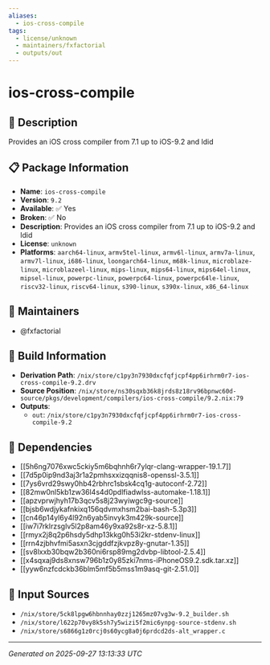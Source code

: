 ```yaml
---
aliases:
  - ios-cross-compile
tags:
  - license/unknown
  - maintainers/fxfactorial
  - outputs/out
---
```


# ios-cross-compile

## 📝 Description

Provides an iOS cross compiler from 7.1 up to iOS-9.2 and ldid

## 📋 Package Information

- **Name**: `ios-cross-compile`
- **Version**: `9.2`
- **Available**: ✅ Yes
- **Broken**: ✅ No
- **Description**: Provides an iOS cross compiler from 7.1 up to iOS-9.2 and ldid
- **License**: `unknown`
- **Platforms**: `aarch64-linux`, `armv5tel-linux`, `armv6l-linux`, `armv7a-linux`, `armv7l-linux`, `i686-linux`, `loongarch64-linux`, `m68k-linux`, `microblaze-linux`, `microblazeel-linux`, `mips-linux`, `mips64-linux`, `mips64el-linux`, `mipsel-linux`, `powerpc-linux`, `powerpc64-linux`, `powerpc64le-linux`, `riscv32-linux`, `riscv64-linux`, `s390-linux`, `s390x-linux`, `x86_64-linux`
## 👥 Maintainers

- @fxfactorial


## 🔧 Build Information

- **Derivation Path**: `/nix/store/c1py3n7930dxcfqfjcpf4pp6irhrm0r7-ios-cross-compile-9.2.drv`
- **Source Position**: `/nix/store/ns30sqxb36k8jrds8z18rv96bpnwc60d-source/pkgs/development/compilers/ios-cross-compile/9.2.nix:79`
- **Outputs**:
  - `out`:  `/nix/store/c1py3n7930dxcfqfjcpf4pp6irhrm0r7-ios-cross-compile-9.2`

## 🔗 Dependencies

- [[5h6ng7076xwc5ckiy5m6bqhnh6r7ylqr-clang-wrapper-19.1.7]]
- [[7d5p0ip9nd3aj3r1a2pmhsxxizqqnis8-openssl-3.5.1]]
- [[7ys6vrd29swy0hb42rbhrc1sbsk4cq1g-autoconf-2.72]]
- [[82mw0nl5kb1zw36l4s4d0pdlfiadwlss-automake-1.18.1]]
- [[apzvprwjhyh17b3qcv5s8j23wyiwgc9g-source]]
- [[bjsb6wdjykafnkixq156qdvmxhsm2bai-bash-5.3p3]]
- [[cn46p14yl6y4l92n6yab5invyk3m429k-source]]
- [[iw7i7rklrzsglv5l2p8am46y9xa92s8r-xz-5.8.1]]
- [[rmyx2j8q2p6hsdy5dhp13kkg0h53i2kr-stdenv-linux]]
- [[rrn4zjbhvfmi5asxn3cjgddfzjkvpz8y-gnutar-1.35]]
- [[sv8lxxb30bqw2b360ni6rsp89mg2dvbp-libtool-2.5.4]]
- [[x4sqxaj9ds8xnsw796b1z0y85zki7nms-iPhoneOS9.2.sdk.tar.xz]]
- [[yyw6nzfcdckb36blm5mf5b5mss1m9asq-git-2.51.0]]

## 📁 Input Sources

- `/nix/store/5ck8lpgw6hbnnhay0zzj1265mz07vg3w-9.2_builder.sh`
- `/nix/store/l622p70vy8k5sh7y5wizi5f2mic6ynpg-source-stdenv.sh`
- `/nix/store/s6866g1z0rcj0s60ycg8a0j6prdcd2ds-alt_wrapper.c`

---
*Generated on 2025-09-27 13:13:33 UTC*
